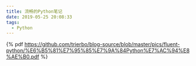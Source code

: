 ```yaml
---
title: 流畅的Python笔记
date: 2019-05-25 20:08:33
tags:
  - Python
---
```


{% pdf https://github.com/trierbo/blog-source/blob/master/pics/fluent-python/%E6%B5%81%E7%95%85%E7%9A%84Python%E7%AC%94%E8%AE%B0.pdf %}